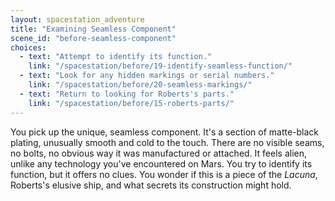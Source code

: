 ```yaml
---
layout: spacestation_adventure
title: "Examining Seamless Component"
scene_id: "before-seamless-component"
choices:
  - text: "Attempt to identify its function."
    link: "/spacestation/before/19-identify-seamless-function/"
  - text: "Look for any hidden markings or serial numbers."
    link: "/spacestation/before/20-seamless-markings/"
  - text: "Return to looking for Roberts's parts."
    link: "/spacestation/before/15-roberts-parts/"
---
```


You pick up the unique, seamless component. It's a section of matte-black plating, unusually smooth and cold to the touch. There are no visible seams, no bolts, no obvious way it was manufactured or attached. It feels alien, unlike any technology you've encountered on Mars. You try to identify its function, but it offers no clues. You wonder if this is a piece of the *Lacuna*, Roberts's elusive ship, and what secrets its construction might hold.
